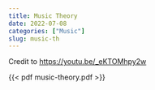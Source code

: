 ```yaml
---
title: Music Theory
date: 2022-07-08
categories: ["Music"]
slug: music-th
---
```


Credit to https://youtu.be/_eKTOMhpy2w

{{< pdf music-theory.pdf >}}



